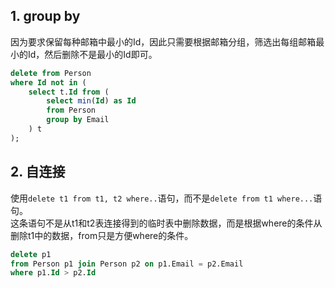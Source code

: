## 1. group by
因为要求保留每种邮箱中最小的Id，因此只需要根据邮箱分组，筛选出每组邮箱最小的Id，然后删除不是最小的Id即可。  
```sql
delete from Person
where Id not in (
    select t.Id from (
        select min(Id) as Id
        from Person
        group by Email
    ) t
);
```
  
## 2. 自连接
使用`delete t1 from t1, t2 where..`语句，而不是`delete from t1 where...`语句。  
这条语句不是从t1和t2表连接得到的临时表中删除数据，而是根据where的条件从删除t1中的数据，from只是方便where的条件。  
```sql
delete p1
from Person p1 join Person p2 on p1.Email = p2.Email
where p1.Id > p2.Id
```
